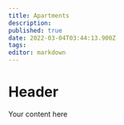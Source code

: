 ```yaml
---
title: Apartments
description: 
published: true
date: 2022-03-04T03:44:13.900Z
tags: 
editor: markdown
---
```


# Header
Your content here